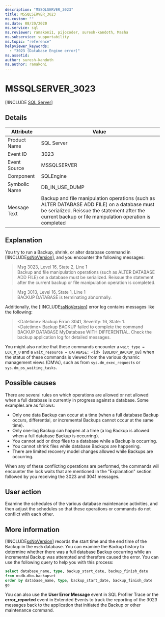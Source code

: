 ```yaml
---
description: "MSSQLSERVER_3023"
title: MSSQLSERVER_3023
ms.custom: ""
ms.date: 08/20/2020
ms.service: sql
ms.reviewer: ramakoni1, pijocoder, suresh-kandoth, Masha
ms.subservice: supportability
ms.topic: "reference"
helpviewer_keywords: 
  - "3023 (Database Engine error)"
ms.assetid: 
author: suresh-kandoth
ms.author: ramakoni
---
```

# MSSQLSERVER_3023
 [!INCLUDE [SQL Server](../../includes/applies-to-version/sqlserver.md)]

## Details

|Attribute|Value|
|---|---|
|Product Name|SQL Server|
|Event ID|3023|
|Event Source|MSSQLSERVER|
|Component|SQLEngine|
|Symbolic Name|DB_IN_USE_DUMP|
|Message Text|Backup and file manipulation operations (such as ALTER DATABASE ADD FILE) on a database must be serialized. Reissue the statement after the current backup or file manipulation operation is completed|

## Explanation

You try to run a Backup, shrink, or alter database command in [!INCLUDE[ssNoVersion](../../includes/ssnoversion-md.md)], and you encounter the following messages:

> Msg 3023, Level 16, State 2, Line 1  
Backup and file manipulation operations (such as ALTER DATABASE ADD FILE) on a database must be serialized. Reissue the statement after the current backup or file manipulation operation is completed.

> Msg 3013, Level 16, State 1, Line 1  
BACKUP DATABASE is terminating abnormally.

Additionally, the [!INCLUDE[ssNoVersion](../../includes/ssnoversion-md.md)] error log contains messages like the following:

> \<Datetime> Backup Error: 3041, Severity: 16, State: 1.  
\<Datetime> Backup BACKUP failed to complete the command BACKUP DATABASE MyDatabase WITH DIFFERENTIAL. Check the backup application log for detailed messages.

You might also notice that these commands encounter a `wait_type = LCK_M_U` and a `wait_resource = DATABASE: <id> [BULKOP_BACKUP_DB]` when the status of these commands is viewed from the various dynamic management views (DMVs), such as from `sys.dm_exec_requests` or `sys.dm_os_waiting_tasks`.

## Possible causes

There are several rules on which operations are allowed or not allowed when a full database is currently in progress against a database. Some examples are as follows:

- Only one data Backup can occur at a time (when a full database Backup occurs, differential, or incremental Backups cannot occur at the same time).
- Only one-log Backup can happen at a time (a log Backup is allowed when a full database Backup is occurring).
- You cannot add or drop files to a database while a Backup is occurring.
- You cannot shrink files while database Backups are happening.
- There are limited recovery model changes allowed while Backups are occurring.

When any of these conflicting operations are performed, the commands will encounter the lock waits that are mentioned in the "Explanation" section followed by you receiving the 3023 and 3041 messages.

## User action

Examine the schedules of the various database maintenance activities, and then adjust the schedules so that these operations or commands do not conflict with each other.

## More information

[!INCLUDE[ssNoVersion](../../includes/ssnoversion-md.md)] records the start time and the end time of the Backup in the `msdb` database. You can examine the Backup history to determine whether there was a full database Backup occurring while an incremental Backup was attempted and therefore caused the error. You can use the following query to help you with this process:

```sql
select database_name, type, backup_start_date, backup_finish_date
from msdb.dbo.backupset
order by database_name, type, backup_start_date, backup_finish_date
go
```

You can also use the **User Error Message** event in SQL Profiler Trace or the **error_reported** event in Extended Events to track the reporting of the 3023 messages back to the application that initiated the Backup or other maintenance command.
